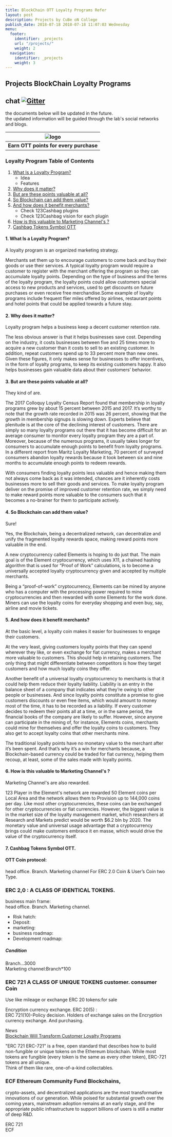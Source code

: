 ```yaml
---
title: BlockChain OTT Loyalty Programs Refer 
layout: post
description: Projects by CuBe oN College
publish_date: 2018-07-18 2018-07-18 11:07:03 Wednesday
menu:
  footer:
    identifier: _projects
    url: "/projects/"
    weight: 2
  navigation:
    identifier: _projects
    weight: 3
---
```

Projects BlockChain Loyalty Programs
---
## chat [![Gitter](https://badges.gitter.im/Join%20Chat.svg)](https://gitter.im/wooriapt?utm_source=share-link&utm_medium=link&utm_campaign=share-link)

the documents below will be updated in the future.  
the updated information will be guided through the lab's social networks and blogs.

|![logo](https://github.com/wooriapt/wooriapt.github.io/blob/master/images/points_20180730_015804025.jpg)|
|:----------------------------------------------------:|
|**Earn OTT points for every purchase**|


### Loyalty Program Table of Contents

1. [What Is a Loyalty Program?][What Is a Loyalty Program?]  
   - Idea   
   - Features  
2. [Why does it matter?][matter]  
3. [But are these points valuable at all?][ valuable at all?]  
4. [So Blockchain can add them value?][Blockchain]  
5. [And how does it benefit merchants?][benefit merchants?]  
   - Check 123Cashbag plugins  
   - Check 123Cashbag vision for each plugin  
6. [How is this valuable to Marketing Channel's ?][valuable to miners?]   
7. [Cashbag Tokens Symbol OTT][Symbol OTT]  

[What Is a Loyalty Program?]: https://github.com/wooriapt/wooriapt.github.io/blob/master/_posts/Loyalty%20Programsv.md#1-what-is-a-loyalty-program "What Is a Loyalty Program?"
[matter]: https://github.com/wooriapt/wooriapt.github.io/blob/master/_posts/Loyalty%20Programsv.md#2-why-does-it-matter "Why does it matter?"
[ valuable at all?]: https://github.com/wooriapt/wooriapt.github.io/blob/master/_posts/Loyalty%20Programsv.md#3-but-are-these-points-valuable-at-all "But are these points valuable at all?"
[Blockchain]: https://github.com/wooriapt/wooriapt.github.io/blob/master/_posts/Loyalty%20Programsv.md#4-so-blockchain-can-add-them-value "So Blockchain can add them value?"
[benefit merchants?]: https://github.com/wooriapt/wooriapt.github.io/blob/master/_posts/Loyalty%20Programsv.md#5-and-how-does-it-benefit-merchants "And how does it benefit merchants?"
[valuable to miners?]: https://github.com/wooriapt/wooriapt.github.io/blob/master/_posts/Loyalty%20Programsv.md#6-how-is-this-valuable-to-miners "How is this valuable to miners?"
[Symbol OTT]: https://github.com/wooriapt/wooriapt.github.io/blob/master/_posts/Loyalty%20Programsv.md#7-cashbag-tokens-symbol-ott "7. Cashbag Tokens Symbol OTT"  

#### 1. What Is a Loyalty Program?

A loyalty program is an organized marketing strategy.

Merchants set them up to encourage customers to come back and buy their goods or use their services. A typical loyalty program would require a customer to register with the merchant offering the program so they can accumulate loyalty points. Depending on the type of business and the terms of the loyalty program, the loyalty points could allow customers special access to new products and services, used to get discounts on future purchases or even receive free merchandise.Some example of loyalty programs include frequent flier miles offered by airlines, restaurant points and hotel points that could be applied towards a future stay.

#### 2. Why does it matter?
Loyalty program helps a business keep a decent customer retention rate.

The less obvious answer is that it helps businesses save cost. Depending on the industry, it costs businesses between five and 25 times more to acquire a new customer than it costs to sell to an existing customer. In addition, repeat customers spend up to 33 percent more than new ones. Given these figures, it only makes sense for businesses to offer incentives, in the form of loyalty programs, to keep its existing customers happy. It also helps businesses gain valuable data about their customers’ behavior.

#### 3. But are these points valuable at all?
They kind of are.

The 2017 Colloquy Loyalty Census Report found that membership in loyalty programs grew by about 15 percent between 2015 and 2017. It’s worthy to note that the growth rate recorded in 2015 was 26 percent, showing that the growth in membership signups is slowing down. Experts believe that plenitude is at the core of the declining interest of customers. There are simply so many loyalty programs out there that it has become difficult for an average consumer to monitor every loyalty program they are a part of. Moreover, because of the numerous programs, it usually takes longer for consumers to accumulate enough points to benefit from loyalty programs. In a different report from Maritz Loyalty Marketing, 70 percent of surveyed consumers abandon loyalty rewards because it took between six and nine months to accumulate enough points to redeem rewards.

With consumers finding loyalty points less valuable and hence making them not always come back as it was intended, chances are it inherently costs businesses more to sell their goods and services. To make loyalty program deliver on the promise of improved customer retention rate, we simply need to make reward points more valuable to the consumers such that it becomes a no-brainer for them to participate actively.

#### 4. So Blockchain can add them value?

Sure!

Yes, the Blockchain, being a decentralized network, can decentralize and unify the fragmented loyalty rewards space, making reward points more valuable in the end.

A new cryptocurrency called Elements is hoping to do just that. The main goal is of the Element cryptocurrency, which uses X11, a chained hashing algorithm that is used for “Proof of Work” calculations, is to become a universally accepted loyalty cryptocurrency given and accepted by multiple merchants.

Being a “proof-of-work” cryptocurrency, Elements can be mined by anyone who has a computer with the processing power required to mine cryptocurrencies and then rewarded with some Elements for the work done. Miners can use the loyalty coins for everyday shopping and even buy, say, airline and movie tickets.

#### 5. And how does it benefit merchants?

At the basic level, a loyalty coin makes it easier for businesses to engage their customers.

At the very least, giving customers loyalty points that they can spend wherever they like, or even exchange for fiat currency, makes a merchant more valuable to customers. This should help in retaining customers. The only thing that might differentiate between competitors is how they target customers and how much loyalty coins they offer.

Another benefit of a universal loyalty cryptocurrency to merchants is that it could help them reduce their loyalty liability. Liability is an entry in the balance sheet of a company that indicates what they’re owing to other people or businesses. And since loyalty points constitute a promise to give customers discounts or even free items, which would amount to money most of the time, it has to be recorded as a liability. If every customer decides to redeem their points all at a time, or in the same period, the financial books of the company are likely to suffer. However, since anyone can participate in the mining of, for instance, Elements coins, merchants could mine for themselves and offer the loyalty coins to customers. They also get to accept loyalty coins that other merchants mine.

The traditional loyalty points have no monetary value to the merchant after it’s been spent. And that’s why it’s a win for merchants because, a Blockchain-based currency could be traded for fiat currency, helping them recoup, at least, some of the sales made with loyalty points.

#### 6. How is this valuable to Marketing Channel's ?

Marketing Channel's are also rewarded.

123 Player in the Element's  network are rewarded 50 Element coins per Local Area and the network allows them to Provision up to 144,000 coins per day. 
Like most other cryptocurrencies, these coins can be exchanged for other cryptocurrencies or fiat currencies. However, the biggest value is in the market size of the loyalty management market, which researchers at Research and Markets predict would be worth $6.2 bln by 2020. The monetary value and universal usage advantage that a cryptocurrency brings could make customers embrace it en masse, which would drive the value of the cryptocurrency itself.

#### 7. Cashbag Tokens Symbol OTT.  
#### OTT Coin protocol:   
head office. Branch. Marketing channel For ERC 2.0 Coin & User’s Coin two Type.  
### ERC 2,0 : A CLASS OF IDENTICAL TOKENS.   

business main frame:   
head office. Branch. Marketing channel.

- Risk hatch:
- Deposit:
- marketing:
- business roadmap:
- Development roadmap:  

##### Condition  
Branch…3000  
Marketing channel:Branch*100  

### ERC 721 A CLASS OF UNIQUE TOKENS customer. consumer Coin  
Use like mileage or exchange ERC 20 tokens:for sale  

Encryption currency exchange. ERC 20(5) :  
ERC 721(10)-Policy decision. Holders of exchange sales on the Encryption currency exchange. And purchasing.

News  
[Blockchain Will Transform Customer Loyalty Programs](https://hbr.org/2017/03/blockchain-will-transform-customer-loyalty-programs)  

"ERC 721 ERC-721" is a free, open standard that describes how to build non-fungible or unique tokens on the Ethereum blockchain. 
While most tokens are fungible (every token is the same as every other token), 
ERC-721 tokens are all unique.  
Think of them like rare, one-of-a-kind collectables.  
### ECF Ethereum Community Fund Blockchains,  
crypto-assets, and decentralized applications are the most transformative innovations of our generation. While poised for substantial growth over the coming years, mainstream adoption remains at an early stage, and the appropriate public infrastructure to support billions of users is still a matter of deep R&D.  

ERC 721  
ECF
